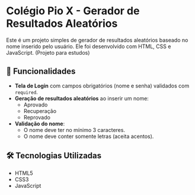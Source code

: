 # Colégio Pio X - Gerador de Resultados Aleatórios

Este é um projeto simples de gerador de resultados aleatórios baseado no nome inserido pelo usuário. Ele foi desenvolvido com HTML, CSS e JavaScript. (Projeto para estudos)

## 📌 Funcionalidades

- **Tela de Login** com campos obrigatórios (nome e senha) validados com `required`.
- **Geração de resultados aleatórios** ao inserir um nome:
  - Aprovado
  - Recuperação
  - Reprovado
- **Validação do nome**:
  - O nome deve ter no mínimo 3 caracteres.
  - O nome deve conter somente letras (aceita acentos).

## 🛠️ Tecnologias Utilizadas

- HTML5
- CSS3
- JavaScript
